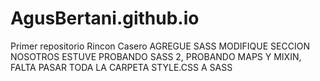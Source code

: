 # AgusBertani.github.io
Primer repositorio Rincon Casero
AGREGUE SASS
MODIFIQUE SECCION NOSOTROS
ESTUVE PROBANDO SASS 2, PROBANDO MAPS Y MIXIN, FALTA PASAR TODA LA CARPETA STYLE.CSS A SASS
